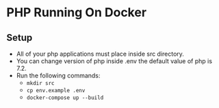 # PHP Running On Docker


## Setup
- All of your php applications must place inside src directory.
- You can change version of php inside .env the default value of php is 7.2.
- Run the following commands:
    - `mkdir src`
    - `cp env.example .env`
    - `docker-compose up --build`